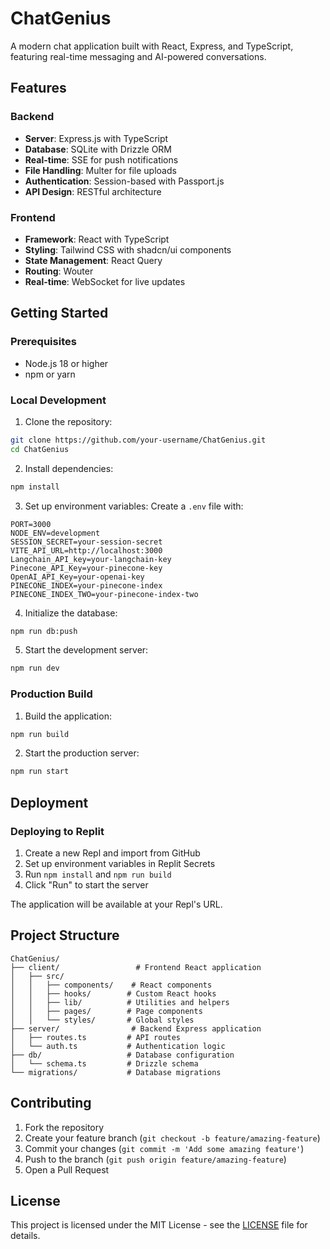# ChatGenius

A modern chat application built with React, Express, and TypeScript, featuring real-time messaging and AI-powered conversations.

## Features

### Backend
* **Server**: Express.js with TypeScript
* **Database**: SQLite with Drizzle ORM
* **Real-time**: SSE for push notifications
* **File Handling**: Multer for file uploads
* **Authentication**: Session-based with Passport.js
* **API Design**: RESTful architecture

### Frontend
* **Framework**: React with TypeScript
* **Styling**: Tailwind CSS with shadcn/ui components
* **State Management**: React Query
* **Routing**: Wouter
* **Real-time**: WebSocket for live updates

## Getting Started

### Prerequisites
- Node.js 18 or higher
- npm or yarn

### Local Development

1. Clone the repository:
```bash
git clone https://github.com/your-username/ChatGenius.git
cd ChatGenius
```

2. Install dependencies:
```bash
npm install
```

3. Set up environment variables:
Create a `.env` file with:
```env
PORT=3000
NODE_ENV=development
SESSION_SECRET=your-session-secret
VITE_API_URL=http://localhost:3000
Langchain_API_key=your-langchain-key
Pinecone_API_Key=your-pinecone-key
OpenAI_API_Key=your-openai-key
PINECONE_INDEX=your-pinecone-index
PINECONE_INDEX_TWO=your-pinecone-index-two
```

4. Initialize the database:
```bash
npm run db:push
```

5. Start the development server:
```bash
npm run dev
```

### Production Build

1. Build the application:
```bash
npm run build
```

2. Start the production server:
```bash
npm run start
```

## Deployment

### Deploying to Replit

1. Create a new Repl and import from GitHub
2. Set up environment variables in Replit Secrets
3. Run `npm install` and `npm run build`
4. Click "Run" to start the server

The application will be available at your Repl's URL.

## Project Structure
```
ChatGenius/
├── client/                 # Frontend React application
│   ├── src/
│   │   ├── components/    # React components
│   │   ├── hooks/        # Custom React hooks
│   │   ├── lib/          # Utilities and helpers
│   │   ├── pages/        # Page components
│   │   └── styles/       # Global styles
├── server/                # Backend Express application
│   ├── routes.ts         # API routes
│   └── auth.ts           # Authentication logic
├── db/                   # Database configuration
│   └── schema.ts         # Drizzle schema
└── migrations/           # Database migrations
```

## Contributing

1. Fork the repository
2. Create your feature branch (`git checkout -b feature/amazing-feature`)
3. Commit your changes (`git commit -m 'Add some amazing feature'`)
4. Push to the branch (`git push origin feature/amazing-feature`)
5. Open a Pull Request

## License

This project is licensed under the MIT License - see the [LICENSE](LICENSE) file for details.